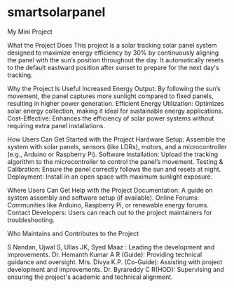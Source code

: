 # smartsolarpanel
My Mini Project

What the Project Does
This project is a solar tracking solar panel system designed to maximize energy efficiency by 30% by continuously aligning the panel with the sun’s position throughout the day. It automatically resets to the default eastward position after sunset to prepare for the next day's tracking.

Why the Project Is Useful
Increased Energy Output: By following the sun’s movement, the panel captures more sunlight compared to fixed panels, resulting in higher power generation.
Efficient Energy Utilization: Optimizes solar energy collection, making it ideal for sustainable energy applications.
Cost-Effective: Enhances the efficiency of solar power systems without requiring extra panel installations.

How Users Can Get Started with the Project
Hardware Setup: Assemble the system with solar panels, sensors (like LDRs), motors, and a microcontroller (e.g., Arduino or Raspberry Pi).
Software Installation: Upload the tracking algorithm to the microcontroller to control the panel’s movement.
Testing & Calibration: Ensure the panel correctly follows the sun and resets at night.
Deployment: Install in an open space with maximum sunlight exposure.

Where Users Can Get Help with the Project
Documentation: A guide on system assembly and software setup (if available).
Online Forums: Communities like Arduino, Raspberry Pi, or renewable energy forums.
Contact Developers: Users can reach out to the project maintainers for troubleshooting.

Who Maintains and Contributes to the Project

S Nandan, Ujwal S, Ullas JK, Syed Maaz : Leading the development and improvements.
Dr. Hemanth Kumar A R (Guide): Providing technical guidance and oversight.
Mrs. Divya K.P. (Co-Guide): Assisting with project development and improvements.
Dr. Byrareddy  C R(HOD): Supervising and ensuring the project's academic and technical alignment.
